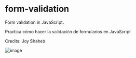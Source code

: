 # form-validation
Form validation in JavaScript.

Practica cómo hacer la validación de formularios en JavaScript

Credits: Joy Shaheb

![image](https://user-images.githubusercontent.com/68031974/136858113-72e2add3-808c-40d5-9fbc-71c4d961e23a.png)
